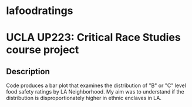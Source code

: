# lafoodratings

# UCLA UP223: Critical Race Studies course project
## Description
Code produces a bar plot that examines the distribution of "B" or "C" level food safety ratings by LA Neighborhood. My aim was to understand if the distribution is disproportionately higher in ethnic enclaves in LA. 
